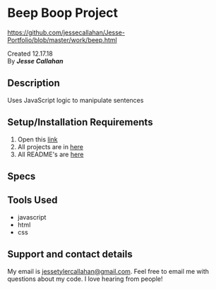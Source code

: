 # Beep Boop Project
https://github.com/jessecallahan/Jesse-Portfolio/blob/master/work/beep.html

Created 12.17.18</br>
By _**Jesse Callahan**_</br>

## Description
Uses JavaScript logic to manipulate sentences

## Setup/Installation Requirements

1. Open this [link](https://jessecallahan.github.io/Jesse-Portfolio/work/beep.html)
3. All projects are in [here](https://github.com/jessecallahan/Jesse-Portfolio/tree/master/work)
4. All README's are [here](https://github.com/jessecallahan/Jesse-Portfolio/tree/master/readme)

## Specs

## Tools Used
* javascript
* html 
* css

## Support and contact details

My email is jessetylercallahan@gmail.com. Feel free to email me with questions about my code. I love hearing from people!
